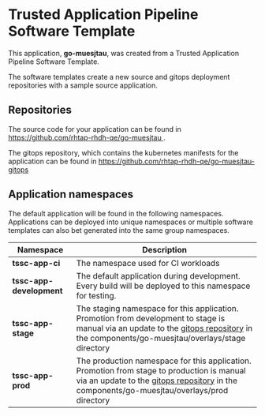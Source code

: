 # Trusted Application Pipeline Software Template

This application, **go-muesjtau**, was created from a Trusted Application Pipeline Software Template.

The software templates create a new source and gitops deployment repositories with a sample source application. 

## Repositories

The source code for your application can be found in [https://github.com/rhtap-rhdh-qe/go-muesjtau ](https://github.com/rhtap-rhdh-qe/go-muesjtau ).
 
The gitops repository, which contains the kubernetes manifests for the application can be found in 
[https://github.com/rhtap-rhdh-qe/go-muesjtau-gitops ](https://github.com/rhtap-rhdh-qe/go-muesjtau-gitops ) 

## Application namespaces 

The default application will be found in the following namespaces. Applications can be deployed into unique namespaces or multiple software templates can also bet generated into the same group namespaces.  

|  Namespace   |  Description   |  
| -------- | -------- |
| **tssc-app-ci** | The namespace used for CI workloads |
| **tssc-app-development** | The default application during development. Every build will be deployed to this namespace for testing. |
| **tssc-app-stage** | The staging namespace for this application. Promotion from development to stage is manual via an update to the [gitops repository](https://github.com/rhtap-rhdh-qe/go-muesjtau-gitops ) in the components/go-muesjtau/overlays/stage directory |
| **tssc-app-prod** | The production namespace for this application. Promotion from stage to production is manual via an update to the [gitops repository](https://github.com/rhtap-rhdh-qe/go-muesjtau-gitops ) in the components/go-muesjtau/overlays/prod directory |